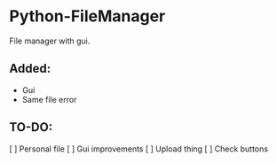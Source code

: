 # Python-FileManager
File manager with gui.

## Added:
- Gui
- Same file error

## TO-DO:
[ ] Personal file
[ ] Gui improvements
[ ] Upload thing
[ ] Check buttons
